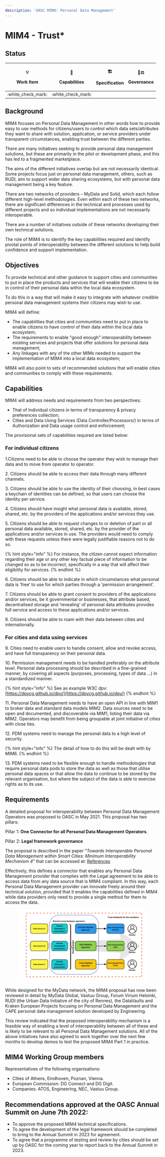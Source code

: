 ```yaml
---
description: 'OASC MIM4: Personal Data Management'
---
```


# MIM4 - Trust\*

## Status <a href="#mim1-contextinformationmanagement-goal" id="mim1-contextinformationmanagement-goal"></a>

| <p><span data-gb-custom-inline data-tag="emoji" data-code="1f4a1">💡</span></p><p>Work Item</p> | <p><span data-gb-custom-inline data-tag="emoji" data-code="1f9e9">🧩</span></p><p>Capabilities</p> | <p><span data-gb-custom-inline data-tag="emoji" data-code="1f3d7">🏗</span></p><p>Specification</p> | <p><span data-gb-custom-inline data-tag="emoji" data-code="1f469-2696">👩⚖</span></p><p>Governance</p> |
| :---------------------------------------------------------------------------------------------: | :------------------------------------------------------------------------------------------------: | :-------------------------------------------------------------------------------------------------: | :----------------------------------------------------------------------------------------------------: |
|                                       :white\_check\_mark:                                      |                                        :white\_check\_mark:                                        |                                                                                                     |                                                                                                        |

## Background <a href="#mim1-contextinformationmanagement-goal" id="mim1-contextinformationmanagement-goal"></a>

MIM4 focuses on Personal Data Management in other words how to provide easy to use methods for citizens/users to control which data sets/attributes they want to share with solution, application, or service providers under transparent circumstances, enabling trust between the different parties.

There are many initiatives seeking to provide personal data management solutions, but these are primarily in the pilot or development phase, and this has led to a fragmented marketplace.

The aims of the different initiatives overlap but are not necessarily identical. Some projects focus just on personal data management, others, such as RUDI, aim to support wider data sharing ecosystems, but with personal data management being a key feature.

There are two networks of providers – MyData and Solid, which each follow different high-level methodologies. Even within each of these two networks, there are significant differences in the technical and processes used by different projects and so individual implementations are not necessarily interoperable.

There are a number of initiatives outside of these networks developing their own technical solutions.

The role of MIM4 is to identify the key capabilities required and identify pivotal points of interoperability between the different solutions to help build confidence and support implementation.

## Objectives <a href="#mim1-contextinformationmanagement-goal" id="mim1-contextinformationmanagement-goal"></a>

To provide technical and other guidance to support cities and communities to put in place the products and services that will enable their citizens to be in control of their personal data within the local data ecosystem.

To do this in a way that will make it easy to integrate with whatever credible personal data management systems their citizens may wish to use.

MIM4 will define:

* The capabilities that cities and communities need to put in place to enable citizens to have control of their data within the local data ecosystem;
* The requirements to enable "good enough" interoperability between existing services and projects that offer solutions for personal data management;
* Any linkages with any of the other MIMs needed to support the implementation of MIM4 into a local data ecosystem;

MIM4 will also point to sets of recommended solutions that will enable cities and communities to comply with these requirements.

## Capabilities

MIM4 will address needs and requirements from two perspectives:

* That of Individual citizens in terms of transparency & privacy preferences collection;
* Cities and Data Using Services (Data Controller/Processors/) in terms of Authorization and Data usage control and enforcement;

The provisional sets of capabilities required are listed below:

### **For individual citizens**

1.Citizens need to be able to choose the operator they wish to manage their data and to move from operator to operator.

2\. Citizens should be able to access their data through many different channels.

3\. Citizens should be able to use the identity of their choosing, in best cases a keychain of identities can be defined, so that users can choose the identity per service.

4\. Citizens should have insight what personal data is available, stored, shared, etc. by the providers of the applications and/or services they use.

5\. Citizens should be able to request changes to or deletion of part or all personal data available, stored, shared, etc. by the provider of the applications and/or services in use. The providers would need to comply with these requests unless there were legally justifiable reasons not to do so.

{% hint style="info" %}
For instance, the citizen cannot expect information regarding their age or any other key factual piece of information to be changed so as to be incorrect, specifically in a way that will affect their eligibility for services.
{% endhint %}

6\. Citizens should be able to indicate in which circumstances what personal data is ‘free’ to use for which parties through a 'permission arrangement'.

7\. Citizens should be able to grant consent to providers of the applications and/or services, be it governmental or businesses, that attribute based, decentralised storage and ‘revealing’ of personal data attributes provides full service and access to these applications and/or services.

8\. Citizens should be able to roam with their data between cities and internationally.

### **For cities and data using services**

9\. Cities need to enable users to handle consent, allow and revoke access, and have full transparency on their personal data.

10\. Permission management needs to be handled preferably on the attribute level. Personal data processing should be described in a fine-grained manner, by covering all aspects (purposes, processing, types of data …) in a standardized manner.

{% hint style="info" %}
See as example W3C dpv: [https://dpvcg.github.io/dpv/](https://dpvcg.github.io/dpv/)
{% endhint %}

11\. Personal Data Management needs to have an open API in line with MIM1 to broker data and standard data models MIM2. Data sources need to be open and documented, and discoverable via MIM1, listing their data via MIM2. Operators may benefit from being groupable at joint initiative of cities with close ties.

12\. PDM systems need to manage the personal data to a high level of security.

{% hint style="info" %}
The detail of how to do this will be dealt with by MIM6.
{% endhint %}

13\. PDM systems need to be flexible enough to handle methodologies that require personal data pods to store the data as well as those that utilise personal data spaces or that allow the data to continue to be stored by the relevant organisation, but where the subject of the data is able to exercise rights as to its use.

## Requirements <a href="#mim4-personaldatamanagement-recommendation" id="mim4-personaldatamanagement-recommendation"></a>

A detailed proposal for interoperability between Personal Data Management Operators was proposed to OASC in May 2021. This proposal has two pillars:

Pillar 1: **One Connector for all Personal Data Management Operators**.

&#x20;Pillar 2: **Legal framework governance**

The proposal is described in the paper “_Towards Interoperable Personal Data Management within Smart Cities: Minimum Interoperability Mechanism 4_” that can be accessed at: [References](references.md)

Effectively, this defines a connector that enables any Personal Data Management provider that complies with the Legal agreement to be able to access data from any data source that is MIM4 compliant. In this way, each Personal Data Management provider can innovate freely around their technical solution, provided that it enables the capabilities defined in MIM4 while data providers only need to provide a single method for them to access the data.

<figure><img src="../../.gitbook/assets/MIM4_Trust_rulebook_for_the_members.png" alt=""><figcaption></figcaption></figure>

While designed for the MyData network, the MIM4 proposal has now been reviewed in detail by MyData Global, Vastuu Group, Forum Virium Helsinki, RUDI (the Urban Data Initiative of the city of Rennes), the DataVaults and Kraken European Projects focusing on Personal Data Management and the CAPE personal data management solution developed by Engineering.

This review indicated that the proposed interoperability mechanism is a feasible way of enabling a level of interoperability between all of these and is likely to be relevant to all Personal Data Management solutions. All of the above initiatives have also agreed to work together over the next few months to develop demos to test the proposed MIM4 Part 1 in practice.

## MIM4 Working Group members <a href="#mim4-working-group-members" id="mim4-working-group-members"></a>

Representatives of the following organisations:

* Cities of Athens, Eindhoven, Poznan, Vienna.
* European Commission: DG Connect and DG Digit.
* Companies: ATOS, Engineering, NEC, Vastuu Group.

## Recommendations approved at the OASC Annual Summit on June 7th 2022:

* To approve the proposed MIM4 technical specifications.
* To agree the development of the legal framework should be completed to bring to the Annual Summit in 2023 for agreement.
* To agree that a programme of testing and review by cities should be set up by OASC for the coming year to report back to the Annual Summit in 2023.
